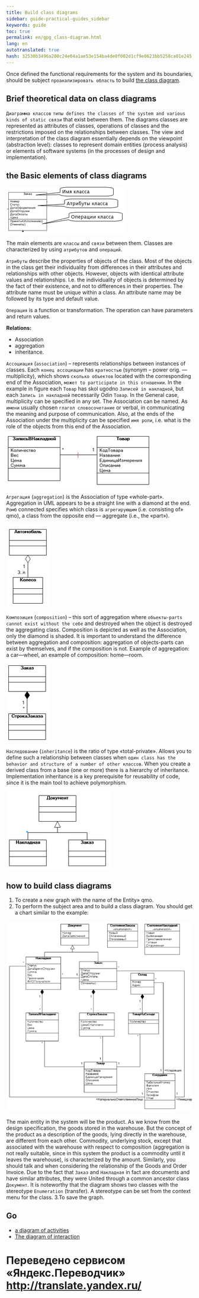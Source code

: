 ```yaml
--- 
title: Build class diagrams 
sidebar: guide-practical-guides_sidebar 
keywords: guide 
toc: true 
permalink: en/gpg_class-diagram.html 
lang: en 
autotranslated: true 
hash: 32530b3496a200c24e04a1ae53e154ba4de0f002d1cf9e0623bb5258ca01e245 
--- 
```


Once defined the functional requirements for the system and its boundaries, should be subject `проанализировать область` to build [the class diagram](fd_class-diagram.html). 

## Brief theoretical data on class diagrams 

`Диаграмма классов` `типы defines the classes of the system and various kinds of static связи` that exist between them. The diagrams classes are represented as attributes of classes, operations of classes and the restrictions imposed on the relationships between classes. The view and interpretation of the class diagram essentially depends on the viewpoint (abstraction level): classes to represent domain entities (process analysis) or elements of software systems (in the processes of design and implementation). 

## the Basic elements of class diagrams 

![](/images/pages/guides/flexberry-designer/class-diagram-elements.png) 

The main elements are `классы` and `связи` between them. Classes are characterized by using `атрибутов` and `операций`. 

`Атрибуты` describe the properties of objects of the class. Most of the objects in the class get their individuality from differences in their attributes and relationships with other objects. However, objects with identical attribute values and relationships. I.e. the individuality of objects is determined by the fact of their existence, and not to differences in their properties. The attribute name must be unique within a class. An attribute name may be followed by its type and default value. 

`Операция` is a function or transformation. The operation can have parameters and return values. 

__Relations:__ 
* Association 
* aggregation 
* inheritance. 

`Ассоциация` (`association`) – represents relationships between instances of classes. 
Each `конец ассоциации` has `кратностью` (synonym – power orig. — multiplicity), which shows `сколько объектов` located with the corresponding end of the Association, `может to participate in this отношении`. In the example in figure each `Товар` has skol ugodno `Записей in накладной`, but each `Запись in накладной` necessarily Odin `Товар`. In the General case, multiplicity can be specified in any set. 
The Association can be named. As `имени` usually chosen `глагол словосочетание` or verbal, in communicating the meaning and purpose of communication. 
Also, at the ends of the Association under the multiplicity can be specified `имя роли`, i.e. what is the role of the objects from this end of the Association. 

![](/images/pages/guides/flexberry-designer/association.png) 

`Агрегация` (`aggregation`) is the Association of type «whole-part». Aggregation in UML appears to be a straight line with a diamond at the end. 
`Ромб` connected specifies which class is `агрегирующим` (i.e. consisting of» qmo), a class from the opposite end — aggregate (i.e., the «part»). 

![](/images/pages/guides/flexberry-designer/aggregation.png) 

`Композиция` (`composition`) – this sort of aggregation where `объекты-parts cannot exist without the себе` and destroyed when the object is destroyed the aggregating class. Composition is depicted as well as the Association, only the diamond is shaded. 
It is important to understand the difference between aggregation and composition: aggregation of objects-parts can exist by themselves, and if the composition is not. Example of aggregation: a car—wheel, an example of composition: home—room. 

![](/images/pages/guides/flexberry-designer/composition.png) 

`Наследование` (`inheritance`) is the ratio of type «total-private». Allows you to define such a relationship between classes when `один class has the behavior and structure of a number of other классов`. When you create a derived class from a base (one or more) there is a hierarchy of inheritance. Implementation inheritance is a key prerequisite for reusability of code, since it is the main tool to achieve polymorphism. 

![](/images/pages/guides/flexberry-designer/inheritance.png) 

## how to build class diagrams 

1. To create a new graph with the name of the Entity» qmo. 
2. To perform the subject area and to build a class diagram. You should get a chart similar to the example: 

![](/images/pages/guides/flexberry-designer/class-diagram.png) 

The main entity in the system will be the product. As we know from the design specification, the goods stored in the warehouse. But the concept of the product as a description of the goods, lying directly in the warehouse, are different from each other. Commodity, underlying stock, except that associated with the warehouse with respect to composition (aggregation is not really suitable, since in this system the product is a commodity until it leaves the warehouse), is characterized by the amount. Similarly, you should talk and when considering the relationship of the Goods and Order Invoice. Due to the fact that `Заказ` and `Накладная` in fact are documents and have similar attributes, they were United through a common ancestor class `Документ`. It is noteworthy that the diagram shows two classes with the stereotype `Enumeration` (transfer). A stereotype can be set from the context menu for the class. 
3.To save the graph. 

## Go 

* <i class="fa fa-arrow-left" aria-hidden="true"></i> [a diagram of activities](gpg_activity-diagram.html) 
* [The diagram of interaction](gpg_interaction-diagram.html) <i class="fa fa-arrow-right" aria-hidden="true"></i> 



 # Переведено сервисом «Яндекс.Переводчик» http://translate.yandex.ru/